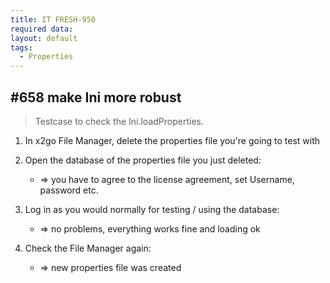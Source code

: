 ```yaml
---
title: IT FRESH-950
required data:   
layout: default
tags:
  - Properties
---
```

## #658 make Ini more robust

> Testcase to check the Ini.loadProperties.

1. In x2go File Manager, delete the properties file you're going to test with

1. Open the database of the properties file you just deleted:
	* => you have to agree to the license agreement, set Username, password etc.
	
1. Log in as you would normally for testing / using the database:
	* => no problems, everything works fine and loading ok
	
1. Check the File Manager again:
	* => new properties file was created